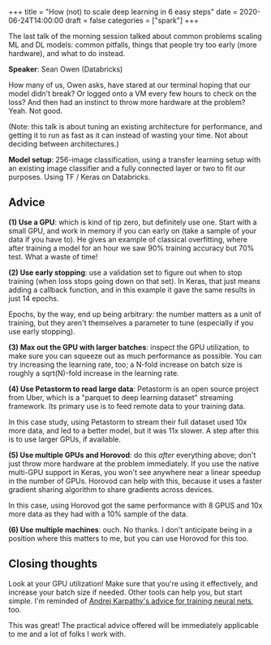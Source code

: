 +++
title = "How (not) to scale deep learning in 6 easy steps"
date = 2020-06-24T14:00:00
draft = false
categories = ["spark"]
+++

The last talk of the morning session talked about common problems scaling ML and DL models: common pitfalls, things that people try too early (more hardware), and what to do instead.

<!--more-->

**Speaker**: Sean Owen (Databricks)

How many of us, Owen asks, have stared at our terminal hoping that our model didn't break? Or logged onto a VM every few hours to check on the loss? And then had an instinct to throw more hardware at the problem? Yeah. Not good.

(Note: this talk is about tuning an existing architecture for performance, and getting it to run as fast as it can instead of wasting your time. Not about deciding between architectures.)

**Model setup**: 256-image classification, using a transfer learning setup with an existing image classifier and a fully connected layer or two to fit our purposes. Using TF / Keras on Databricks.

## Advice
**(1) Use a GPU**: which is kind of tip zero, but definitely use one. Start with a small GPU, and work in memory if you can early on (take a sample of your data if you have to). He gives an example of classical overfitting, where after training a model for an hour we saw 90% training accuracy but 70% test. What a waste of time!

**(2) Use early stopping**: use a validation set to figure out when to stop training (when loss stops going down on that set). In Keras, that just means adding a callback function, and in this example it gave the same results in just 14 epochs.

Epochs, by the way, end up being arbitrary: the number matters as a unit of training, but they aren't themselves a parameter to tune (especially if you use early stopping).

**(3) Max out the GPU with larger batches**: inspect the GPU utilization, to make sure you can squeeze out as much performance as possible. You can try increasing the learning rate, too; a N-fold increase on batch size is roughly a sqrt(N)-fold increase in the learning rate. 

**(4) Use Petastorm to read large data**: Petastorm is an open source project from Uber, which is a "parquet to deep learning dataset" streaming framework. Its primary use is to feed remote data to your training data.

In this case study, using Petastorm to stream their full dataset used 10x more data, and led to a better model, but it was 11x slower. A step after this is to use larger GPUs, if available.

**(5) Use multiple GPUs and Horovod**: do this *after* everything above; don't just throw more hardware at the problem immediately. If you use the native multi-GPU support in Keras, you won't see anywhere near a linear speedup in the number of GPUs. Horovod can help with this, because it uses a faster gradient sharing algorithm to share gradients across devices.

In this case, using Horovod got the same performance with 8 GPUS and 10x more data as they had with a 10% sample of the data.

**(6) Use multiple machines**: ouch. No thanks. I don't anticipate being in a position where this matters to me, but you can use Horovod for this too.


## Closing thoughts
Look at your GPU utilization! Make sure that you're using it effectively, and increase your batch size if needed. Other tools can help you, but start simple. I'm reminded of [Andrej Karpathy's advice for training neural nets](http://karpathy.github.io/2019/04/25/recipe/), too.

This was great! The practical advice offered will be immediately applicable to me and a lot of folks I work with. 

